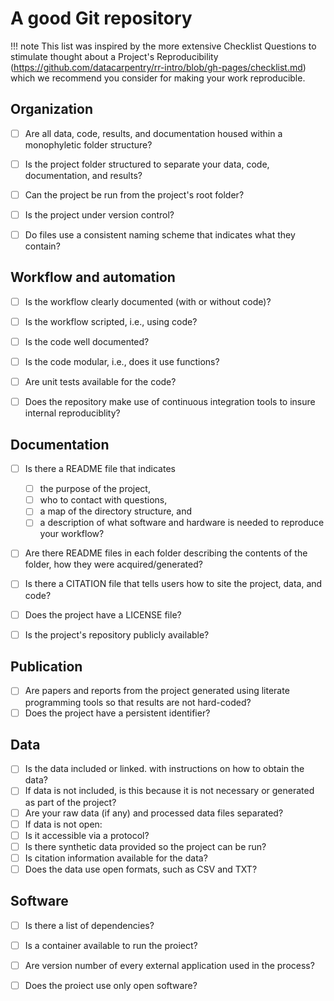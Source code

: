 
# A good Git repository

!!! note
    This list was inspired by the more extensive Checklist Questions to stimulate thought about a Project's Reproducibility (https://github.com/datacarpentry/rr-intro/blob/gh-pages/checklist.md) which we recommend you consider for making your work reproducible.

## Organization

- [ ] Are all data, code, results, and documentation housed within a monophyletic folder structure?
- [ ] Is the project folder structured to separate your data, code, documentation, and results?
- [ ] Can the project be run from the project's root folder?
- [ ] Is the project under version control?
- [ ] Do files use a consistent naming scheme that indicates what they contain?


## Workflow and automation

- [ ] Is the workflow clearly documented (with or without code)?
- [ ] Is the workflow scripted, i.e., using code?
- [ ] Is the code well documented?
- [ ] Is the code modular, i.e., does it use functions?
- [ ] Are unit tests available for the code?
- [ ] Does the repository make use of continuous integration tools to insure internal reproduciblity?


## Documentation

- [ ] Is there a README file that indicates 
  
  - [ ] the purpose of the project,
  - [ ] who to contact with questions,
  - [ ] a map of the directory structure, and
  - [ ] a description of what software and hardware is needed to reproduce your workflow?

- [ ] Are there README files in each folder describing the contents of the folder, how they were acquired/generated?
- [ ] Is there a CITATION file that tells users how to site the project, data, and code?
- [ ] Does the project have a LICENSE file?
- [ ] Is the project's repository publicly available?


## Publication

- [ ] Are papers and reports from the project generated using literate programming tools so that results are not hard-coded?
- [ ] Does the project have a persistent identifier?

## Data

- [ ] Is the data included or linked. with instructions on how to obtain the data?
- [ ] If data is not included, is this because it is not necessary or generated as part of the project?
- [ ] Are your raw data (if any) and processed data files separated?
- [ ] If data is not open:
- [ ] Is it accessible via a protocol?
- [ ] Is there synthetic data provided so the project can be run?
- [ ] Is citation information available for the data?
- [ ] Does the data use open formats, such as CSV and TXT?

## Software

- [ ] Is there a list of dependencies?
- [ ] Is a container available to run the proiect?
- [ ] Are version number of every external application used in the process?
- [ ] Does the proiect use only open software?


